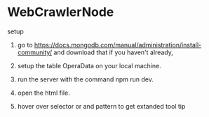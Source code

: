 # WebCrawlerNode
setup
1) go to https://docs.mongodb.com/manual/administration/install-community/ and download that if you haven't already,
2) setup the table OperaData on your local machine.
3) run the server with the command npm run dev.
4) open the html file.

5) hover over selector or and pattern to get extanded tool tip
